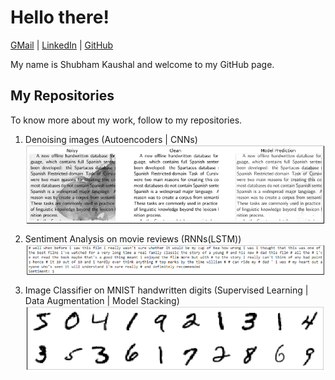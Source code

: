 # Hello there!
[GMail](mailto:shubhamkaushal765@gmail.com) | [LinkedIn](https://www.linkedin.com/in/kaushalshubham/) | [GitHub](https://github.com/shubhamkaushal765)

My name is Shubham Kaushal and welcome to my GitHub page.

## My Repositories
To know more about my work, follow to my repositories. <br>
1. Denoising images (Autoencoders | CNNs)
    [<img align="center" src="images/autoencoders.png" />](https://github.com/shubhamkaushal765/Denoising-images-Autoencoders)

2. Sentiment Analysis on movie reviews (RNNs(LSTM))
    [<img align="center" src="images/sentiment.PNG" />](https://github.com/shubhamkaushal765/IMDB-Sentiment-Analysis)
    
3. Image Classifier on MNIST handwritten digits (Supervised Learning | Data Augmentation | Model Stacking)
    [<img align="center" src="images/MNIST.PNG" />](https://github.com/shubhamkaushal765/MNIST-image-classifier)


<!--
https://towardsdatascience.com/build-a-stunning-readme-for-your-github-profile-9b80434fe5d7
- 👋 Hi, I’m @shubhamkaushal765, or Shubham Kaushal
- 👀 I’m interested in Data Science and Applied Machine Learning.
- 🌱 I’m currently learning Advanced Neural Networks.
- 💞️ I’m looking to collaborate on projects related to Machine Learning.
- 📫 How to reach me ... <br>
          - Email: shubhamkaushal765@gmail.com <br>
          - GitHub: https://github.com/shubhamkaushal765 <br>
          - LinkedIn: https://www.linkedin.com/in/kaushalshubham/


shubhamkaushal765/shubhamkaushal765 is a ✨ special ✨ repository because its `README.md` (this file) appears on your GitHub profile.
You can click the Preview link to take a look at your changes.
--->
